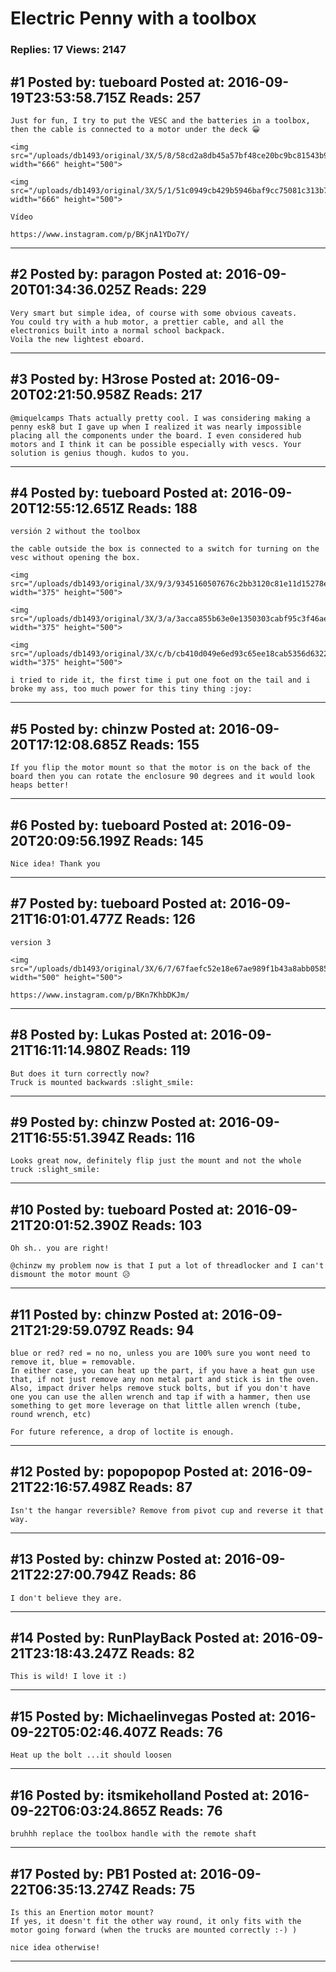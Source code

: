# Electric Penny with a toolbox

### Replies: 17 Views: 2147

## \#1 Posted by: tueboard Posted at: 2016-09-19T23:53:58.715Z Reads: 257

```
Just for fun, I try to put the VESC and the batteries in a toolbox, then the cable is connected to a motor under the deck 😀

<img src="/uploads/db1493/original/3X/5/8/58cd2a8db45a57bf48ce20bc9bc81543b90e50c8.jpg" width="666" height="500">

<img src="/uploads/db1493/original/3X/5/1/51c0949cb429b5946baf9cc75081c313b7abf01e.jpg" width="666" height="500">

Vídeo

https://www.instagram.com/p/BKjnA1YDo7Y/
```

---
## \#2 Posted by: paragon Posted at: 2016-09-20T01:34:36.025Z Reads: 229

```
Very smart but simple idea, of course with some obvious caveats.
You could try with a hub motor, a prettier cable, and all the electronics built into a normal school backpack.
Voila the new lightest eboard.
```

---
## \#3 Posted by: H3rose Posted at: 2016-09-20T02:21:50.958Z Reads: 217

```
@miquelcamps Thats actually pretty cool. I was considering making a penny esk8 but I gave up when I realized it was nearly impossible placing all the components under the board. I even considered hub motors and I think it can be possible especially with vescs. Your solution is genius though. kudos to you.
```

---
## \#4 Posted by: tueboard Posted at: 2016-09-20T12:55:12.651Z Reads: 188

```
versión 2 without the toolbox

the cable outside the box is connected to a switch for turning on the vesc without opening the box.

<img src="/uploads/db1493/original/3X/9/3/9345160507676c2bb3120c81e11d15278ee8cd0a.jpg" width="375" height="500">

<img src="/uploads/db1493/original/3X/3/a/3acca855b63e0e1350303cabf95c3f46ae7bcd13.jpg" width="375" height="500">

<img src="/uploads/db1493/original/3X/c/b/cb410d049e6ed93c65ee18cab5356d63221090d5.jpg" width="375" height="500">

i tried to ride it, the first time i put one foot on the tail and i broke my ass, too much power for this tiny thing :joy:
```

---
## \#5 Posted by: chinzw Posted at: 2016-09-20T17:12:08.685Z Reads: 155

```
If you flip the motor mount so that the motor is on the back of the board then you can rotate the enclosure 90 degrees and it would look heaps better!
```

---
## \#6 Posted by: tueboard Posted at: 2016-09-20T20:09:56.199Z Reads: 145

```
Nice idea! Thank you
```

---
## \#7 Posted by: tueboard Posted at: 2016-09-21T16:01:01.477Z Reads: 126

```
version 3

<img src="/uploads/db1493/original/3X/6/7/67faefc52e18e67ae989f1b43a8abb0585114375.jpg" width="500" height="500">

https://www.instagram.com/p/BKn7KhbDKJm/
```

---
## \#8 Posted by: Lukas Posted at: 2016-09-21T16:11:14.980Z Reads: 119

```
But does it turn correctly now? 
Truck is mounted backwards :slight_smile:
```

---
## \#9 Posted by: chinzw Posted at: 2016-09-21T16:55:51.394Z Reads: 116

```
Looks great now, definitely flip just the mount and not the whole truck :slight_smile:
```

---
## \#10 Posted by: tueboard Posted at: 2016-09-21T20:01:52.390Z Reads: 103

```
Oh sh.. you are right!

@chinzw my problem now is that I put a lot of threadlocker and I can't dismount the motor mount 😥
```

---
## \#11 Posted by: chinzw Posted at: 2016-09-21T21:29:59.079Z Reads: 94

```
blue or red? red = no no, unless you are 100% sure you wont need to remove it, blue = removable.
In either case, you can heat up the part, if you have a heat gun use that, if not just remove any non metal part and stick is in the oven. Also, impact driver helps remove stuck bolts, but if you don't have one you can use the allen wrench and tap if with a hammer, then use something to get more leverage on that little allen wrench (tube, round wrench, etc)

For future reference, a drop of loctite is enough.
```

---
## \#12 Posted by: popopopop Posted at: 2016-09-21T22:16:57.498Z Reads: 87

```
Isn't the hangar reversible? Remove from pivot cup and reverse it that way.
```

---
## \#13 Posted by: chinzw Posted at: 2016-09-21T22:27:00.794Z Reads: 86

```
I don't believe they are.
```

---
## \#14 Posted by: RunPlayBack Posted at: 2016-09-21T23:18:43.247Z Reads: 82

```
This is wild! I love it :)
```

---
## \#15 Posted by: Michaelinvegas Posted at: 2016-09-22T05:02:46.407Z Reads: 76

```
Heat up the bolt ...it should loosen
```

---
## \#16 Posted by: itsmikeholland Posted at: 2016-09-22T06:03:24.865Z Reads: 76

```
bruhhh replace the toolbox handle with the remote shaft
```

---
## \#17 Posted by: PB1 Posted at: 2016-09-22T06:35:13.274Z Reads: 75

```
Is this an Enertion motor mount? 
If yes, it doesn't fit the other way round, it only fits with the motor going forward (when the trucks are mounted correctly :-) ) 

nice idea otherwise!
```

---

